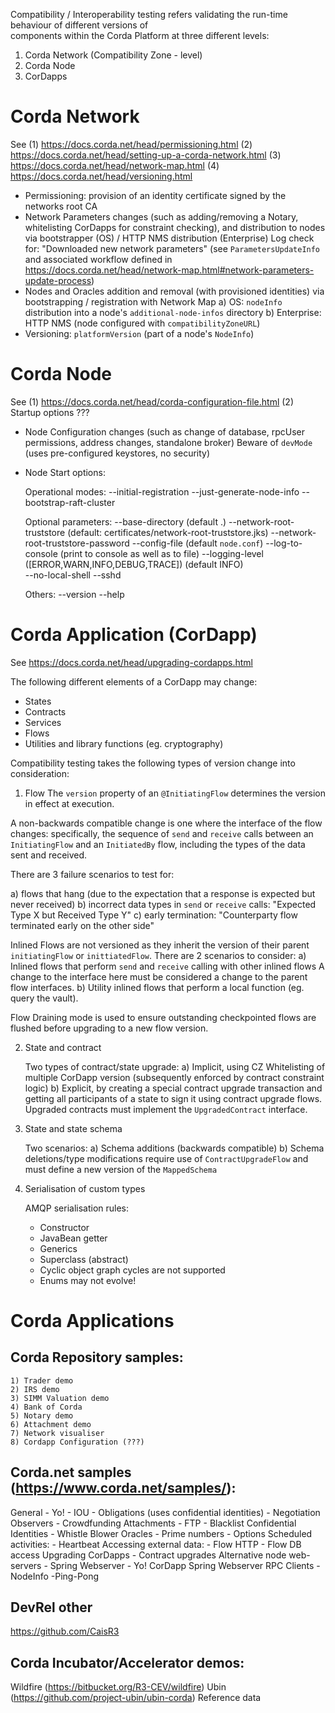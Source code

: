 
Compatibility / Interoperability testing refers validating the run-time behaviour of different versions of  
components within the Corda Platform at three different levels:

1. Corda Network (Compatibility Zone - level)
2. Corda Node
3. CorDapps 

Corda Network
=============
See 
(1) https://docs.corda.net/head/permissioning.html
(2) https://docs.corda.net/head/setting-up-a-corda-network.html
(3) https://docs.corda.net/head/network-map.html
(4) https://docs.corda.net/head/versioning.html

- Permissioning: provision of an identity certificate signed by the networks root CA
- Network Parameters changes (such as adding/removing a Notary, whitelisting CorDapps for constraint checking),
  and distribution to nodes via bootstrapper (OS) / HTTP NMS distribution (Enterprise)
  Log check for: "Downloaded new network parameters" (see `ParametersUpdateInfo` and associated workflow defined in https://docs.corda.net/head/network-map.html#network-parameters-update-process)
- Nodes and Oracles addition and removal (with provisioned identities) via bootstrapping / registration with Network Map
    a) OS: `nodeInfo` distribution into a node's `additional-node-infos` directory
    b) Enterprise: HTTP NMS (node configured with `compatibilityZoneURL`)
- Versioning: `platformVersion` (part of a node's `NodeInfo`)

Corda Node
==========
See 
(1) https://docs.corda.net/head/corda-configuration-file.html
(2) Startup options ???

- Node Configuration changes (such as change of database, rpcUser permissions, address changes, standalone broker)
  Beware of `devMode` (uses pre-configured keystores, no security)
  
- Node Start options:

  Operational modes:
    --initial-registration 
    --just-generate-node-info
    --bootstrap-raft-cluster
    
  Optional parameters:
    --base-directory (default .)
    --network-root-truststore <Path>  (default: certificates/network-root-truststore.jks)
    --network-root-truststore-password
    --config-file (default `node.conf`)
    --log-to-console (print to console as well as to file)
    --logging-level ([ERROR,WARN,INFO,DEBUG,TRACE])  (default INFO)    
    --no-local-shell
    --sshd
    
    Others:
     --version
     --help    
       
     
Corda Application (CorDapp) 
=================
See https://docs.corda.net/head/upgrading-cordapps.html

The following different elements of a CorDapp may change:
- States
- Contracts
- Services
- Flows
- Utilities and library functions (eg. cryptography)

Compatibility testing takes the following types of version change into consideration:
1. Flow
  The `version` property of an `@InitiatingFlow` determines the version in effect at execution.
  
  A non-backwards compatible change is one where the interface of the flow changes: specifically, the sequence of `send` 
  and `receive` calls between an `InitiatingFlow` and an `InitiatedBy` flow, including the types of the data sent and received.
  
  There are 3 failure scenarios to test for:
  
  a) flows that hang (due to the expectation that a response is expected but never received) 
  b) incorrect data types in `send` or `receive` calls: "Expected Type X but Received Type Y"
  c) early termination: "Counterparty flow terminated early on the other side"
   
  Inlined Flows are not versioned as they inherit the version of their parent `initiatingFlow` or `inittiatedFlow`. 
  There are 2 scenarios to consider: 
  a) Inlined flows that perform `send` and `receive` calling with other inlined flows 
     A change to the interface here must be considered a change to the parent flow interfaces.
  b) Utility inlined flows that perform a local function (eg. query the vault).
  
  Flow Draining mode is used to ensure outstanding checkpointed flows are flushed before upgrading to a new flow version.
   
2. State and contract

   Two types of contract/state upgrade:
   a) Implicit, using CZ Whitelisting of multiple CorDapp version (subsequently enforced by contract constraint logic)
   b) Explicit, by creating a special contract upgrade transaction and getting all participants of a state to sign it using 
      contract upgrade flows.
      Upgraded contracts must implement the `UpgradedContract` interface.

3. State and state schema

   Two scenarios:
   a) Schema additions (backwards compatible)
   b) Schema deletions/type modifications require use of `ContractUpgradeFlow` and must define a new version of the `MappedSchema`

4. Serialisation of custom types

   AMQP serialisation rules:
   - Constructor
   - JavaBean getter
   - Generics
   - Superclass (abstract)
   - Cyclic object graph cycles are not supported
   - Enums may not evolve!

Corda Applications
==================
Corda Repository samples:
-------------------------
    1) Trader demo
    2) IRS demo
    3) SIMM Valuation demo
    4) Bank of Corda
    5) Notary demo
    6) Attachment demo
    7) Network visualiser
    8) Cordapp Configuration (???)
    
Corda.net samples (https://www.corda.net/samples/):
-----------------
General
    - Yo!
    - IOU 
    - Obligations (uses confidential identities)
    - Negotiation
Observers
    - Crowdfunding
Attachments
    - FTP
    - Blacklist
Confidential Identities
    - Whistle Blower
Oracles
    - Prime numbers
    - Options
Scheduled activities:
    - Heartbeat
Accessing external data:
    - Flow HTTP
    - Flow DB access
Upgrading CorDapps
    - Contract upgrades
Alternative node web-servers
    - Spring Webserver
    - Yo! CorDapp Spring Webserver
RPC Clients
    - NodeInfo
    -Ping-Pong

DevRel other
------------
https://github.com/CaisR3 

Corda Incubator/Accelerator demos:
---------------------------
Wildfire (https://bitbucket.org/R3-CEV/wildfire)
Ubin (https://github.com/project-ubin/ubin-corda) 
Reference data


    

    
   

